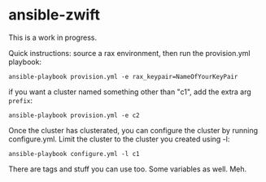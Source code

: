 # ansible-zwift #

This is a work in progress.

Quick instructions: source a rax environment, then run the
provision.yml playbook:

    ansible-playbook provision.yml -e rax_keypair=NameOfYourKeyPair

if you want a cluster named something other than "c1", add the extra
arg `prefix`:

    ansible-playbook provision.yml -e c2

Once the cluster has clusterated, you can configure the cluster by
running configure.yml. Limit the cluster to the cluster you created
using -l:

    ansible-playbook configure.yml -l c1

There are tags and stuff you can use too.  Some variables as well.  Meh.

